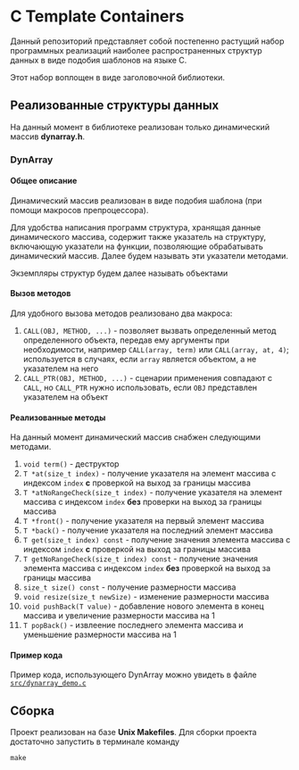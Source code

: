 # C Template Containers
Данный репозиторий представляет собой постепенно растущий набор программных реализаций наиболее распространенных структур данных в виде подобия шаблонов на языке C.

Этот набор воплощен в виде заголовочной библиотеки.

## Реализованные структуры данных
На данный момент в библиотеке реализован только динамический массив __dynarray.h__.

### DynArray
#### Общее описание
Динамический массив реализован в виде подобия шаблона (при помощи макросов препроцессора).

Для удобства написания программ структура, хранящая данные динамического массива, содержит также указатель на структуру, включающую указатели на функции, позволяющие обрабатывать динамический массив. Далее будем называть эти указатели методами.

Экземпляры структур будем далее называть объектами

#### Вызов методов
Для удобного вызова методов реализовано два макроса:
1. `CALL(OBJ, METHOD, ...)` - позволяет вызвать определенный метод определенного объекта, передав ему аргументы при необходимости, например `CALL(array, term)` или `CALL(array, at, 4)`; используется в случаях, если `array` является объектом, а не указателем на него
1. `CALL_PTR(OBJ, METHOD, ...)` - сценарии применения совпадают с `CALL`, но `CALL_PTR` нужно использовать, если `OBJ` представлен указателем на объект

#### Реализованные методы
На данный момент динамический массив снабжен следующими методами.

1. `void term()` - деструктор
1. `T *at(size_t index)` - получение указателя на элемент массива с индексом `index` __с__ проверкой на выход за границы массива
1. `T *atNoRangeCheck(size_t index)` - получение указателя на элемент массива с индексом `index` __без__ проверки на выход за границы массива
1. `T *front()` - получение указателя на первый элемент массива
1. `T *back()` - получение указателя на последний элемент массива
1. `T get(size_t index) const` - получение значения элемента массива с индексом `index` __с__ проверкой на выход за границы массива
1. `T getNoRangeCheck(size_t index) const` - получение значения элемента массива с индексом `index` __без__ проверкой на выход за границы массива
1. `size_t size() const` - получение размерности массива
1. `void resize(size_t newSize)` - изменение размерности массива
1. `void pushBack(T value)` - добавление нового элемента в конец массива и увеличение размерности массива на 1
1. `T popBack()` - извлеение последнего элемента массива и уменьшение размерности массива на 1

#### Пример кода
Пример кода, использующего DynArray можно увидеть в файле [`src/dynarray_demo.c`](src/dynarray_demo.c)

## Сборка
Проект реализован на базе __Unix Makefiles__. Для сборки проекта достаточно запустить в терминале команду

```
make
```